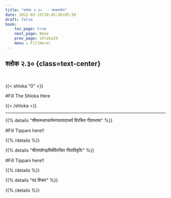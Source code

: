 ```yaml
---
title: "श्लोक २.३०  - साङ्ययोग"
date: 2022-03-15T20:45:26+05:30
draft: false
book:
    toc_page: true
    next_page: None
    prev_page: shloka29
    menu : FillHere!
---
```




## श्लोक २.३० {class=text-center}

<br/>

{{< shloka  "0"  >}}

#Fill  The Shloka Here

{{< /shloka >}}

---


{{% details "श्रीमत्मध्वाचार्यभगवत्पादाचर्य विरचित  गीताभाष्य" %}}

#Fill  Tippani here!!

{{% /details %}}



{{% details "श्रीराघवेन्द्रतीर्थविरचित गीताविवृतिः" %}}

#Fill  Tippani here!!

{{% /details %}}



{{% details "पद विचार" %}}


{{% /details %}}
